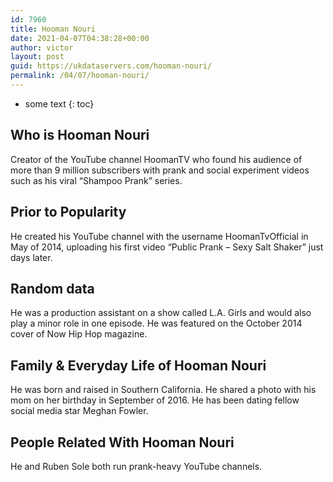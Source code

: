 ```yaml
---
id: 7960
title: Hooman Nouri
date: 2021-04-07T04:38:28+00:00
author: victor
layout: post
guid: https://ukdataservers.com/hooman-nouri/
permalink: /04/07/hooman-nouri/
---
```


* some text
{: toc}


## Who is Hooman Nouri



Creator of the YouTube channel HoomanTV who found his audience of more than 9 million subscribers with prank and social experiment videos such as his viral &#8220;Shampoo Prank&#8221; series.

                
                
                
## Prior to Popularity



He created his YouTube channel with the username HoomanTvOfficial in May of 2014, uploading his first video &#8220;Public Prank &#8211; Sexy Salt Shaker&#8221; just days later.

                
                
                
## Random data



He was a production assistant on a show called L.A. Girls and would also play a minor role in one episode. He was featured on the October 2014 cover of Now Hip Hop magazine.

                
                
                
## Family & Everyday Life of Hooman Nouri



He was born and raised in Southern California. He shared a photo with his mom on her birthday in September of 2016. He has been dating fellow social media star Meghan Fowler.

                
                
                
## People Related With Hooman Nouri



He and Ruben Sole both run prank-heavy YouTube channels. 

                
              
            
          
          
          